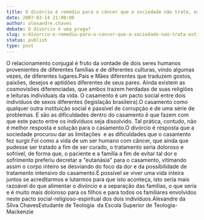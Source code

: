 ```yaml
---
title: O divórcio é remédio para o câncer que a sociedade não trata, extirpa.
date: 2007-03-14 21:00:00
author: alexandre.chaves
debate: O divórcio é uma praga?
slug: o-divorcio-e-remedio-para-o-cancer-que-a-sociedade-nao-trata-extirpa
status: publish 
type: post
---
```


O relacionamento conjugal é fruto da vontade de dois seres humanos provenientes de diferentes famílias e de diferentes culturas, vindo algumas vezes, de diferentes lugares.Pais e Mães diferentes que traduzem gostos, paixões, desejos e aptidões diferentes de seus pares. Ainda existem as cosmovisões diferenciadas, que ambos trazem herdadas de suas religiões e leituras individuais da vida. O casamento é um pacto social entre dois indivíduos de sexos diferentes (legislação brasileira).O casamento como qualquer outra instituição social é passível de corrupção e de uma série de problemas. E são as dificuldades dentro do casamento é que fazem com que este pacto entre os indivíduos seja dissolvido. Tal prática, contudo, não é melhor resposta e solução para o casamento.O divórcio é resposta que a sociedade procurou dar as limitações  e as dificuldades que o casamento fez surgir.Foi como a vida de um ser humano com câncer, que ainda que pudesse ser tratado a fim de ser curado, o tratamento seria doloroso e sofrível, de forma que, o paciente e a família a fim de evitar tal dor e sofrimento preferiu decretar a "eutanásia" para o casamento, vitimando assim o corpo inteiro se desviando do foco da dor e da possibilidade de tratamento intensivo do casamento.É possível se viver uma vida inteira juntos se acreditarmos e lutarmos para que isto aconteça, isto seria mais razoável do que alimentar o divórcio e a separação das famílias, o que seria e é muito mais doloroso para os filhos e para todos os familiares envolvidos neste pacto social-religioso-espiritual dos dois indivíduos.Alexandre da Silva ChavesEstudante de Teologia  da Escola Superior de Teologia-Mackenzie
